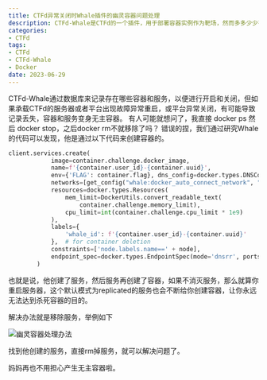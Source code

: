 ```yaml
---
title: CTFd异常关闭时Whale插件的幽灵容器问题处理
description: CTFd-Whale是CTFd的一个插件，用于部署容器实例作为靶场，然而多多少少有点问题
categories:
- CTFd
tags:
- CTFd
- CTFd-Whale
- Docker
date: 2023-06-29
---
```

CTFd-Whale通过数据库来记录存在哪些容器和服务，以便进行开启和关闭，但如果承载CTFd的服务器或者平台出现故障异常重启，或平台异常关闭，有可能导致记录丢失，容器和服务变身无主容器。
有人可能就想问了，我直接 docker ps 然后 docker stop，之后docker rm不就移除了吗？
错误的捏，我们通过研究Whale的代码可以发现，他是通过以下代码来创建容器的。

```python
client.services.create(
            image=container.challenge.docker_image,
            name=f'{container.user_id}-{container.uuid}',
            env={'FLAG': container.flag}, dns_config=docker.types.DNSConfig(nameservers=dns),
            networks=[get_config("whale:docker_auto_connect_network", "ctfd_frp_containers")],
            resources=docker.types.Resources(
                mem_limit=DockerUtils.convert_readable_text(
                    container.challenge.memory_limit),
                cpu_limit=int(container.challenge.cpu_limit * 1e9)
            ),
            labels={
                'whale_id': f'{container.user_id}-{container.uuid}'
            },  # for container deletion
            constraints=['node.labels.name==' + node],
            endpoint_spec=docker.types.EndpointSpec(mode='dnsrr', ports={})
        )
```

也就是说，他创建了服务，然后服务再创建了容器，如果不消灭服务，那么就算你重启服务器，这个默认模式为replicated的服务也会不断给你创建容器，让你永远无法达到杀死容器的目的。

解决办法就是移除服务，举例如下

![幽灵容器处理办法](幽灵容器处理办法.png)

找到他创建的服务，直接rm掉服务，就可以解决问题了。

妈妈再也不用担心产生无主容器啦。
